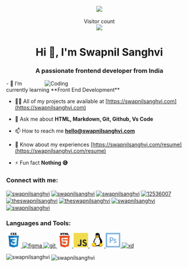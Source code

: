 <p align="center">
<img src="https://media0.giphy.com/media/3otPorWLQJq5GmHRtu/giphy.gif">
</p>

<p align="center"> 
  Visitor count<br>
  <img src="https://profile-counter.glitch.me/SwapnilSanghvi/count.svg" />
</p>

<h1 align="center">Hi 👋, I'm Swapnil Sanghvi</h1>
<h3 align="center">A passionate frontend developer from India</h3>
<img align="right" alt="Coding" width="400" src="https://i.pinimg.com/originals/ce/69/4f/ce694f560636dffcf42ecf40d4f2f962.gif">
- 🌱 I’m currently learning **Front End Development**

- 👨‍💻 All of my projects are available at [https://swapnilsanghvi.com](https://swapnilsanghvi.com)

- 💬 Ask me about **HTML, Markdown, Git, Github, Vs Code**

- 📫 How to reach me **hello@swapnilsanghvi.com**

- 📄 Know about my experiences [https://swapnilsanghvi.com/resume](https://swapnilsanghvi.com/resume)

- ⚡ Fun fact **Nothing 😅**

<h3 align="left">Connect with me:</h3>
<p align="left">
<a href="https://codepen.io/swapnilsanghvi" target="blank"><img align="center" src="https://raw.githubusercontent.com/rahuldkjain/github-profile-readme-generator/master/src/images/icons/Social/codepen.svg" alt="swapnilsanghvi" height="30" width="40" /></a>
<a href="https://twitter.com/swapnilsanghvi" target="blank"><img align="center" src="https://raw.githubusercontent.com/rahuldkjain/github-profile-readme-generator/master/src/images/icons/Social/twitter.svg" alt="swapnilsanghvi" height="30" width="40" /></a>
<a href="https://linkedin.com/in/swapnilsanghvi" target="blank"><img align="center" src="https://raw.githubusercontent.com/rahuldkjain/github-profile-readme-generator/master/src/images/icons/Social/linked-in-alt.svg" alt="swapnilsanghvi" height="30" width="40" /></a>
<a href="https://stackoverflow.com/users/12536007" target="blank"><img align="center" src="https://raw.githubusercontent.com/rahuldkjain/github-profile-readme-generator/master/src/images/icons/Social/stack-overflow.svg" alt="12536007" height="30" width="40" /></a>
<a href="https://fb.com/theswapnilsanghvi" target="blank"><img align="center" src="https://raw.githubusercontent.com/rahuldkjain/github-profile-readme-generator/master/src/images/icons/Social/facebook.svg" alt="theswapnilsanghvi" height="30" width="40" /></a>
<a href="https://instagram.com/theswapnilsanghvi" target="blank"><img align="center" src="https://raw.githubusercontent.com/rahuldkjain/github-profile-readme-generator/master/src/images/icons/Social/instagram.svg" alt="theswapnilsanghvi" height="30" width="40" /></a>
<a href="https://dribbble.com/swapnilsanghvi" target="blank"><img align="center" src="https://raw.githubusercontent.com/rahuldkjain/github-profile-readme-generator/master/src/images/icons/Social/dribbble.svg" alt="swapnilsanghvi" height="30" width="40" /></a>
<a href="https://www.behance.net/swapnilsanghvi" target="blank"><img align="center" src="https://raw.githubusercontent.com/rahuldkjain/github-profile-readme-generator/master/src/images/icons/Social/behance.svg" alt="swapnilsanghvi" height="30" width="40" /></a>
</p>

<h3 align="left">Languages and Tools:</h3>
<p align="left"> <a href="https://www.w3schools.com/css/" target="_blank" rel="noreferrer"> <img src="https://raw.githubusercontent.com/devicons/devicon/master/icons/css3/css3-original-wordmark.svg" alt="css3" width="40" height="40"/> </a> <a href="https://www.figma.com/" target="_blank" rel="noreferrer"> <img src="https://www.vectorlogo.zone/logos/figma/figma-icon.svg" alt="figma" width="40" height="40"/> </a> <a href="https://git-scm.com/" target="_blank" rel="noreferrer"> <img src="https://www.vectorlogo.zone/logos/git-scm/git-scm-icon.svg" alt="git" width="40" height="40"/> </a> <a href="https://www.w3.org/html/" target="_blank" rel="noreferrer"> <img src="https://raw.githubusercontent.com/devicons/devicon/master/icons/html5/html5-original-wordmark.svg" alt="html5" width="40" height="40"/> </a> <a href="https://developer.mozilla.org/en-US/docs/Web/JavaScript" target="_blank" rel="noreferrer"> <img src="https://raw.githubusercontent.com/devicons/devicon/master/icons/javascript/javascript-original.svg" alt="javascript" width="40" height="40"/> </a> <a href="https://www.linux.org/" target="_blank" rel="noreferrer"> <img src="https://raw.githubusercontent.com/devicons/devicon/master/icons/linux/linux-original.svg" alt="linux" width="40" height="40"/> </a> <a href="https://www.photoshop.com/en" target="_blank" rel="noreferrer"> <img src="https://raw.githubusercontent.com/devicons/devicon/master/icons/photoshop/photoshop-line.svg" alt="photoshop" width="40" height="40"/> </a> <a href="https://www.adobe.com/products/xd.html" target="_blank" rel="noreferrer"> <img src="https://cdn.worldvectorlogo.com/logos/adobe-xd.svg" alt="xd" width="40" height="40"/> </a> </p>

<p><img align="left" src="https://github-readme-stats.vercel.app/api/top-langs?username=swapnilsanghvi&show_icons=true&locale=en&layout=compact" alt="swapnilsanghvi" /></p>

<p>&nbsp;<img align="center" src="https://github-readme-stats.vercel.app/api?username=swapnilsanghvi&show_icons=true&locale=en" alt="swapnilsanghvi" /></p>
